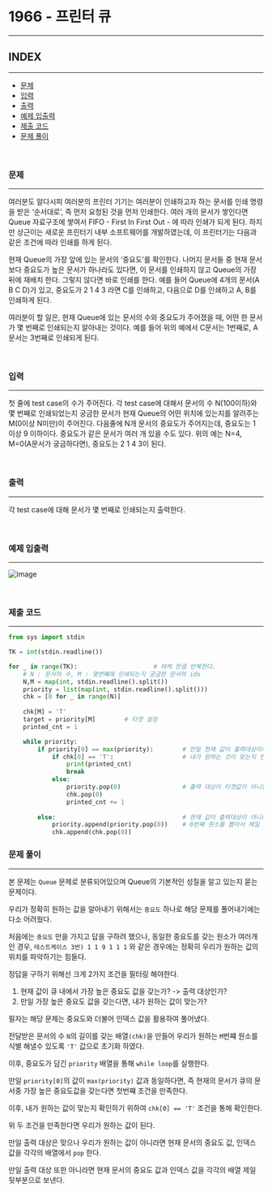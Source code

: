 # 1966 - 프린터 큐
---

## INDEX
---
-   [문제](#문제)
-   [입력](#입력)
-   [출력](#출력)
-   [예제 입출력](#예제-입출력)
-   [제출 코드](#제출-코드)
-   [문제 풀이](#문제-풀이)

<br>

### 문제
---
여러분도 알다시피 여러분의 프린터 기기는 여러분이 인쇄하고자 하는 문서를 인쇄 명령을 받은 ‘순서대로’, 즉 먼저 요청된 것을 먼저 인쇄한다. 여러 개의 문서가 쌓인다면 Queue 자료구조에 쌓여서 FIFO - First In First Out - 에 따라 인쇄가 되게 된다. 하지만 상근이는 새로운 프린터기 내부 소프트웨어를 개발하였는데, 이 프린터기는 다음과 같은 조건에 따라 인쇄를 하게 된다.

현재 Queue의 가장 앞에 있는 문서의 ‘중요도’를 확인한다.
나머지 문서들 중 현재 문서보다 중요도가 높은 문서가 하나라도 있다면, 이 문서를 인쇄하지 않고 Queue의 가장 뒤에 재배치 한다. 그렇지 않다면 바로 인쇄를 한다.
예를 들어 Queue에 4개의 문서(A B C D)가 있고, 중요도가 2 1 4 3 라면 C를 인쇄하고, 다음으로 D를 인쇄하고 A, B를 인쇄하게 된다.

여러분이 할 일은, 현재 Queue에 있는 문서의 수와 중요도가 주어졌을 때, 어떤 한 문서가 몇 번째로 인쇄되는지 알아내는 것이다. 예를 들어 위의 예에서 C문서는 1번째로, A문서는 3번째로 인쇄되게 된다.

<br>

### 입력
---
첫 줄에 test case의 수가 주어진다. 각 test case에 대해서 문서의 수 N(100이하)와 몇 번째로 인쇄되었는지 궁금한 문서가 현재 Queue의 어떤 위치에 있는지를 알려주는 M(0이상 N미만)이 주어진다. 다음줄에 N개 문서의 중요도가 주어지는데, 중요도는 1 이상 9 이하이다. 중요도가 같은 문서가 여러 개 있을 수도 있다. 위의 예는 N=4, M=0(A문서가 궁금하다면), 중요도는 2 1 4 3이 된다.

<br>

### 출력
---

각 test case에 대해 문서가 몇 번째로 인쇄되는지 출력한다.

<br>


### 예제 입출력
---
![image](https://user-images.githubusercontent.com/33051018/81043355-0cb80000-8eed-11ea-8919-cf1d375f6c40.png)

<br>

### 제출 코드
---
```python
from sys import stdin

TK = int(stdin.readline())

for _ in range(TK):                     # 테케 만큼 반복한다.
    # N : 문서의 수, M : 몇번쨰에 인쇄되는지 궁금한 문서의 idx
    N,M = map(int, stdin.readline().split())       
    priority = list(map(int, stdin.readline().split()))
    chk = [0 for _ in range(N)]
    
    chk[M] = 'T'
    target = priority[M]        # 타겟 설정
    printed_cnt = 1

    while priority:
        if priority[0] == max(priority):        # 만일 현재 값이 출력대상이라면
            if chk[0] == 'T':                   # 내가 원하는 것이 맞는지 인덱스로 확인
                print(printed_cnt)
                break
            else:
                priority.pop(0)                 # 출력 대상이 타겟값이 아니면 그냥 출력하고 카운팅
                chk.pop(0)
                printed_cnt += 1
        
        else:                                   # 현재 값이 출력대상이 아니라면
            priority.append(priority.pop(0))    # 0번쨰 원소를 뽑아서 제일 뒤로 보낸다.
            chk.append(chk.pop(0))

```

### 문제 풀이
---

본 문제는 `Queue` 문제로 분류되어있으며 Queue의 기본적인 성질을 알고 있는지 묻는 문제이다.

우리가 정확히 원하는 값을 알아내기 위해서는 `중요도` 하나로 해당 문제를 풀어내기에는 다소 어려웠다.

처음에는 `중요도` 만을 가지고 답을 구하려 했으나, 동일한 중요도를 갖는 원소가 여러개인 경우, `테스트케이스 3번) 1 1 9 1 1 1` 와 같은 경우에는 정확히 우리가 원하는 값의 위치를 파악하기는 힘들다.

정답을 구하기 위해선 크게 2가지 조건을 필터링 해야한다.

1. 현재 값이 큐 내에서 가장 높은 중요도 값을 갖는가? -> 출력 대상인가?
2. 만일 가장 높은 중요도 값을 갖는다면, 내가 원하는 값이 맞는가? 

필자는 해당 문제는 중요도와 더불어 인덱스 값을 활용하여 풀어냈다.

전달받은 문서의 수 `N`의 길이를 갖는 배열`(chk)`을 만들어 우리가 원하는 `M`번쨰 원소를 식별 해낼수 있도록 `'T'` 값으로 초기화 하였다.

이후, 중요도가 담긴 `priority` 배열을 통해 `while loop`를 실행한다.

만일 `priority[0]`의 값이 `max(priority)` 값과 동일하다면, 즉 현재의 문서가 큐의 문서중 가장 높은 중요도값을 갖는다면 첫번쨰 조건을 만족한다.

이후, 내가 원하는 값이 맞는지 확인하기 위하여 `chk[0] == 'T'` 조건을 통해 확인한다.

위 두 조건을 만족한다면 우리가 원하는 값이 된다.

만일 출력 대상은 맞으나 우리가 원하는 값이 아니라면 현재 문서의 중요도 값, 인덱스 값을 각각의 배열에서 `pop` 한다.

만일 출력 대상 또한 아니라면 현재 문서의 중요도 값과 인덱스 값을 각각의 배열 제일 뒷부분으로 보낸다.



